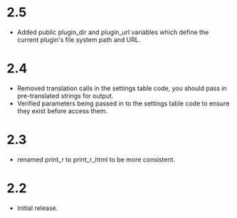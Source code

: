 # 2.5 #
* Added public plugin_dir and plugin_url variables which define the current plugin's file system path and URL.

# 2.4 #

* Removed translation calls in the settings table code, you should pass in pre-translated strings for output.
* Verified parameters being passed in to the settings table code to ensure they exist before access them.

# 2.3 #

* renamed print_r to print_r_html to be more consistent.

# 2.2 #

* Initial release.
